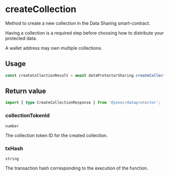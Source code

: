 # createCollection

Method to create a new collection in the Data Sharing smart-contract.

Having a collection is a required step before choosing how to distribute your
protected data.

A wallet address may own multiple collections.

## Usage

```js
const createCollectionResult = await dataProtectorSharing.createCollection();
```

## Return value

```ts twoslash
import { type CreateCollectionResponse } from '@iexec/dataprotector';
```

### collectionTokenId

`number`

The collection token ID for the created collection.

### txHash

`string`

The transaction hash corresponding to the execution of the function.
